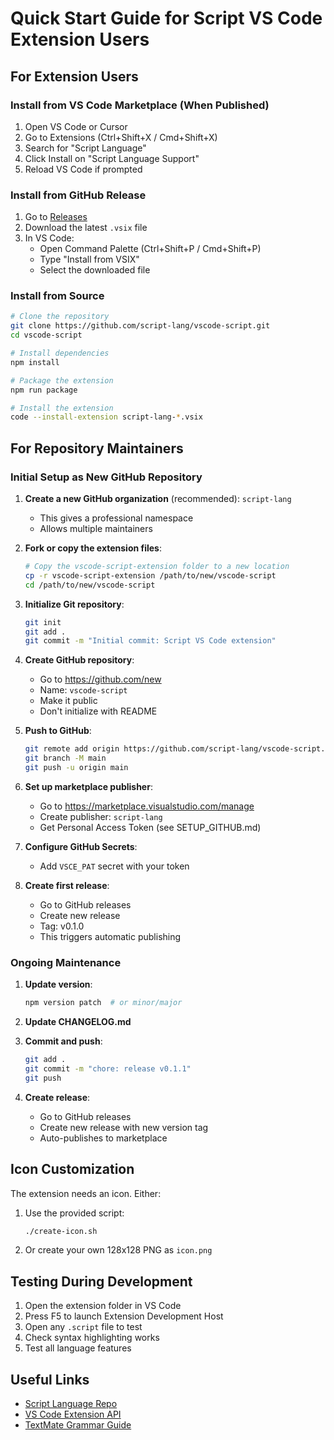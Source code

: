 # Quick Start Guide for Script VS Code Extension Users

## For Extension Users

### Install from VS Code Marketplace (When Published)

1. Open VS Code or Cursor
2. Go to Extensions (Ctrl+Shift+X / Cmd+Shift+X)
3. Search for "Script Language"
4. Click Install on "Script Language Support"
5. Reload VS Code if prompted

### Install from GitHub Release

1. Go to [Releases](https://github.com/script-lang/vscode-script/releases)
2. Download the latest `.vsix` file
3. In VS Code: 
   - Open Command Palette (Ctrl+Shift+P / Cmd+Shift+P)
   - Type "Install from VSIX"
   - Select the downloaded file

### Install from Source

```bash
# Clone the repository
git clone https://github.com/script-lang/vscode-script.git
cd vscode-script

# Install dependencies
npm install

# Package the extension
npm run package

# Install the extension
code --install-extension script-lang-*.vsix
```

## For Repository Maintainers

### Initial Setup as New GitHub Repository

1. **Create a new GitHub organization** (recommended): `script-lang`
   - This gives a professional namespace
   - Allows multiple maintainers

2. **Fork or copy the extension files**:
   ```bash
   # Copy the vscode-script-extension folder to a new location
   cp -r vscode-script-extension /path/to/new/vscode-script
   cd /path/to/new/vscode-script
   ```

3. **Initialize Git repository**:
   ```bash
   git init
   git add .
   git commit -m "Initial commit: Script VS Code extension"
   ```

4. **Create GitHub repository**:
   - Go to https://github.com/new
   - Name: `vscode-script`
   - Make it public
   - Don't initialize with README

5. **Push to GitHub**:
   ```bash
   git remote add origin https://github.com/script-lang/vscode-script.git
   git branch -M main
   git push -u origin main
   ```

6. **Set up marketplace publisher**:
   - Go to https://marketplace.visualstudio.com/manage
   - Create publisher: `script-lang`
   - Get Personal Access Token (see SETUP_GITHUB.md)

7. **Configure GitHub Secrets**:
   - Add `VSCE_PAT` secret with your token

8. **Create first release**:
   - Go to GitHub releases
   - Create new release
   - Tag: v0.1.0
   - This triggers automatic publishing

### Ongoing Maintenance

1. **Update version**:
   ```bash
   npm version patch  # or minor/major
   ```

2. **Update CHANGELOG.md**

3. **Commit and push**:
   ```bash
   git add .
   git commit -m "chore: release v0.1.1"
   git push
   ```

4. **Create release**:
   - Go to GitHub releases
   - Create new release with new version tag
   - Auto-publishes to marketplace

## Icon Customization

The extension needs an icon. Either:

1. Use the provided script:
   ```bash
   ./create-icon.sh
   ```

2. Or create your own 128x128 PNG as `icon.png`

## Testing During Development

1. Open the extension folder in VS Code
2. Press F5 to launch Extension Development Host
3. Open any `.script` file to test
4. Check syntax highlighting works
5. Test all language features

## Useful Links

- [Script Language Repo](https://github.com/moikapy/script)
- [VS Code Extension API](https://code.visualstudio.com/api)
- [TextMate Grammar Guide](https://macromates.com/manual/en/language_grammars)